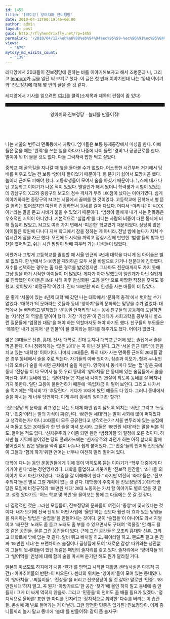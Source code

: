 ```yaml
---
id: 1455
title: '[레디앙] 양아치와 진보정당'
date: 2010-04-12T00:19:46+00:00
author: admin
layout: post
guid: http://flyhendrixfly.net/?p=1455
permalink: '/2010/04/12/%eb%a0%88%eb%94%94%ec%95%99-%ec%96%91%ec%95%84%ec%b9%98%ec%99%80-%ec%a7%84%eb%b3%b4%ec%a0%95%eb%8b%b9/'
views:
  - "879"
mytory_md_visits_count:
  - "139"
---
```

레디앙에서 20대들이 진보정당에 원하는 바를 이야기해보자고 해서 조병훈과 나, 그리고 <a title="[http://leopord.egloos.com]로 이동합니다." href="http://leopord.egloos.com" target="_blank">leopord</a>가 글을 일단 써 보기로 했다. 이 글은 첫 번째 이야기인데 나는 &#8216;동네 이야기와&#8217; 진보정치에 대해 몇 번의 글을 쓸 것 같다.

레디앙에서 기사를 읽으려면 <a title="[http://www.redian.org/news/articleView.html?idxno=17990]로 이동합니다." href="http://www.redian.org/news/articleView.html?idxno=17990" target="_blank">여기</a>를 클릭(소제목과 제목의 편집이 좀 있다)

<div>
  <hr style="height: 7px; border-width: 1px 0px 3px; border-style: solid none; border-color: black; display: block;" />
</div>

<p class="바탕글" style="text-align: center;">
  <span style="font-family: 바탕;"><span style="font-family: Gulim;">양아치와 진보정당 &#8211; 놀데를 만들어줘!</span></span>
</p>

<p class="바탕글">
  <!-- [if !supportEmptyParas]-->
  
  <span style="font-family: Gulim;"> </span>
</p>

<p class="바탕글">
  <!-- [if !supportEmptyParas]-->
  
  <span style="font-family: Gulim;"> </span><!--[endif]-->
</p>

<p class="바탕글">
  <span style="font-family: 바탕;"><span style="font-family: Gulim;">나는 서울의 변두리 면목동에서 자랐다. 엄마들은 보통 봉제공장에서 미싱을 한다. 아빠들은 젊을 때는 ‘완력’을 쓰는 일을 하다가 나중에 나이 들면 ‘경비’나 공공근로를 한다. 벌이야 뭐 더 물을 것도 없다. 다들 그럭저럭 밥만 먹고 살았다.</span></span>
</p>

<p class="바탕글">
  <span style="font-family: 바탕;"><span style="font-family: Gulim;">중학교 때 골목길을 지나갈 때 옆을 돌아볼 수가 없었다. 어스름한 시간부터 거기에서 담배를 피우고 있는 건 보통 ‘양아치’들이었기 때문이다. 삥 뜯기기 싫어서 도망치곤 했다. 놀이터 근처도 피해야 했다. 고등학생들이 모여서 술을 마셨기 때문이다. 뉴스에 내가 다닌 고등학교 이야기가 나온 적이 있었다. 웬일인가 해서 봤더니 학력평가 시험이 있었는데 강남구의 X고와 중랑구의 M고의 점수 격차가 무려 100점이 났다는 이야기였다. 쉽게 이야기하자면 중랑구의 M고는 서울에서 꼴찌를 한 것이었다. 고등학교에 진학해서 삥 뜯길 염려는 없어졌지만 여전히 긴장하면서 동네를 걸어 다녔다. 어디서 “야리냐? 이 씨XX아?”라는 말을 듣고 시비가 붙을 수 있었기 때문이다. ‘범생이’들에게 내가 사는 면목동은 우호적인 지역이 아니었다. 기본적으로 ‘실업계’를 다니는 사람의 비중이 다른 동네에 비해 월등히 많았고, M고도 여러 가지 면에서 ‘피곤한’ 학교였기 때문이었다. 상당히 많은 아이들은 학원에 다니다 지쳐 학교에서 잠을 청하는 게 아니라, 전날 밤에 놀다가 지쳐 수업시간에 잠을 자곤 했다. 오전에 도시락을 까먹고 점심시간에 만만한 ‘범생’들의 밥과 반찬을 뺏어먹고, 쉬는 시간 짬짬이 담배 피우러 가는 녀석들이 많았다. </span></span>
</p>

<p class="바탕글">
  <span style="font-family: 바탕;"><span style="font-family: Gulim;">어쨌거나 그렇게 고등학교를 졸업할 때 서울 인근의 4년제 대학을 다니게 된 아이들은 별로 없었다. 한 반에서 5~10명을 제외하곤 모두 서울 바깥으로 가거나 전문대에 진학했다. 재수를 선택하는 경우는 좀 다른 경로를 밟았겠지만. 그나마도 전문대까지도 가지 못해 그냥 일을 하기 시작한 아이들이 더 많았다. 게다가 아까 말했듯이 일반계가 아닌 실업계로 진학했던 아이들은 IMF 사태 이후 만성화된 ‘고용 불안’으로 마땅한 직장을 찾지도 못했고, 찾아봤자 ‘비정규직’이었다. 진짜 ‘88만원’짜리 인생을 사는 애들이 더 많았다.</span></span>
</p>

<p class="바탕글">
  <span style="font-family: 바탕;"><span style="font-family: Gulim;">운 좋게 ‘서울에 있는 4년제 대학’에 갔던 나는 대학에서 ‘문화적 충격’에서 벗어날 수가 없었다. ‘대학가’의 문화라는 것들과 동네 ‘양아치’들의 문화와는 맞닿을 수가 없었다. 대학에서 늘 삐딱하고 발칙했던 ‘운동권 언저리의’ 나는 동네 친구들의 공동체에 도달하면 늘 ‘지식인’의 역할을 맡아야 했다. 가장 ‘가방끈’이 긴데다가 사회과학을 공부하니 별스런 질문들에 ‘엄정한 대답’을 해야 하는 역할마저도 해야 하기도 했다. 친구들의 부모들은 ‘똑똑한’ 내가 심지어 ‘큰 인물’이 될 것이라는 평가를 해주기도 했다. 어이가 없었다.</span></span>
</p>

<p class="바탕글">
  <span style="font-family: 바탕;"><span style="font-family: Gulim;">많은 20대들은 신촌, 홍대, 신사, 대학로, 건대 등지나 대학교 근처에 있는 술집에서 술을 먹곤 한다. 아니 정확하게는 ‘많은 20대’는 꼭 아닌 것 같다. 그건 ‘서울 인근 대학’에 진을 치고 있는 ‘대학생’ 이야기다. 나머지 20대들은, 특히 내가 사는 면목동 근처의 20대들 같은 경우 동네에서 술을 주로 먹는다. 자기들의 아빠 엄마가, 삼촌과 이모가, 형과 누나(언니와 오빠)가 술을 마시던 근처에서 술을 마신다. 영국에서 동네마다 있는 ‘펍’ 같은 곳에 동네 ‘진상들’이 다 모여서 놀 듯 우리 동네의 ‘양아치들’은 동네에 있는 술집들에서 술을 마신다. 우리 동네에 있는 ‘양아치들’은 지금 내 나이인 29살이 되도록 동네를 잘 빠져나가지 못한다. 일단 고용이 불완전하기 때문에 ‘독립자금’이 멀어 보인다. 그리고 나가서 술 먹기에는 ‘택시비’가 ‘후달린다’. 게다가 10대에 봤던 애들도 다 있다. 그러니 동네에서 술을 마시는 게 너무 당연하다. 이게 우리 동네의 일이기만 할까? </span></span>
</p>

<p class="바탕글">
  <span lang="EN-US"><span style="font-family: Gulim;">‘진보정당’의 문화를 겪고 있는 나는 도대체 매번 입이 닳도록 외치는 ‘서민’ 그리고 ‘노동자’, ‘민중’이라는 말의 가식이 짜증난다. ‘88만원 세대’라는 말이 사회에 많이 퍼져있다고 생각하는가? 아니 20대들이 모두 공유한다고 생각하는가? 서울 변두리에 있는 술집에서 떠돌고 있는 20대들과 한 번 술을 마셔 보시라. 그들은 ‘88만원 세대’라는 말을 써본 적도, 들어본 적도 없다. ‘신자유주의’? 이쯤 되면 완전 ‘범생이질’의 절정에 오른 것이다. 하지만 늘 지역에 붙어있는 당의 플래카드에는 ‘신자유주의’라던가 하는 아직 삶터의 말에 붙어있지도 않은 말들을 맥락 없이 너무나 쉽게 붙어있다. 그 ‘민중’들의 언어와 진보정당이 그들과 ‘함께 하기’위한 언어는 너무나 여전히 멀리 떨어져 있다.</span></span>
</p>

<p class="바탕글">
  <span style="font-family: 바탕;"><span style="font-family: Gulim;">대학에 다니는 동안 운동권들에게 귀에 못이 박히도록 듣는 이야기가 “학우 대중에게 다가가야 한다”라는 정언명제였다. 대학을 졸업하고 기웃거린 ‘진보적 인간들’, ‘좌파들’의 이야기 역시 마찬가지였다. “대중을 잘 이해해야 한다.” 하지만 여전히 ‘좌파’들은, ‘진보주의자’들은 별로 그럴 계획이 없는 것 같다. 대학생이 주축이 된 진보정당의 20대/학생 당원 모임에 비정규직의 ‘88만원 세대’ 20대 노동자는 가서 할 이야기도 별로 없을 것 같고, 설령 왔다가도 ‘어느 학교 몇 학번’을 물어보는 통에 그 다음에는 못 갈 것 같다.</span></span>
</p>

<p class="바탕글">
  <span style="font-family: 바탕;"><span style="font-family: Gulim;">더 결정적인 것은 그러한 모임들이, 진보정당의 문화들이 여전히 ‘중앙’에 꽂혀있다는 것이다. 내가 보기에 전국 단위의 어떤 사업에 ‘올인’하는 것보다 훨씬 더 효과 있는 당원들을 유치하는 방법은 ‘술집들’을 만들어내는 것이다. 굳이 ‘술집들’이 아니어도 와서 지껄이고 ‘쌔끈한’ 노래도 좀 듣고 노래도 좀 부를 수 있으면서도 구태여 ‘먹물질’ 안 해도 될 것 같은 공간들. 물론 그런 공간들이 있다. 근데 그런 공간들은 모조리 홍대와 신촌, 그리고 대학로에 밖에 없는 것 같다. 알바 뛰고 삐끼일 하고, 웨이터일 하고, 핸드폰 팔고 온 진짜 ‘88만원 세대’는 프랜차이즈 술집이나 곱창집에 모여 ‘새로운 감성’ 따위와는 상관없이 그들의 윗세대들이 했던 똑같은 패턴의 술자리를 갖고 있다. 술자리에서 ‘양아치들’의 그 ‘빌어먹을’ 인생에 대해 함께 술을 마시며 듣기만 해도 뭔가 달라질 거다.</span></span>
</p>

<p class="바탕글">
  <span style="font-family: 바탕;"><span style="font-family: Gulim;">일본의 마쓰모토 하지메가 처음 ‘뭔가’를 맘먹고 시작한 재활용 센터(사실은 다목적 공간) <아마추어들의 반란>이 떠오른다. 센터의 위치는 ‘양아치’들이 모여 있는 동네였다. 이 ‘양아치들’, ‘찌질이들’, ‘진상들’을 버리고 진보정당이 될 것 같아? 말로만 ‘민중’, ‘88만원세대’하지 말고, 꼭 뭔가 ‘아방가르드’한 공간 ‘찾기’에 올인 하지 말고 동네에 좀 만들지? 그게 더 싸게 먹히지 않을까. 그리고 ‘민중들’의 언어도 좀 배울 필요가 있겠다. ‘정치적으로 올바른’ 표현 한 마디를 건지려고 ‘정치적으로 취약한’ 다수를 버리는 이 습관들. 온실에 제 발로 들어가는 거 아닐까. 그런 얌전한 민중은 없거든? 진보정당아, 이제 좀 니들끼리 놀지 말고 동네에 ‘놀데’를 만들어줘! 같이 좀 놀자구!</span></span>
</p>
